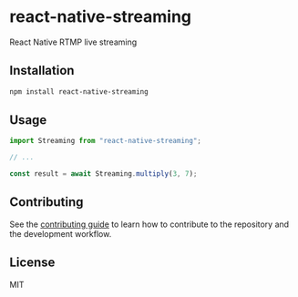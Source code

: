# react-native-streaming

React Native RTMP live streaming

## Installation

```sh
npm install react-native-streaming
```

## Usage

```js
import Streaming from "react-native-streaming";

// ...

const result = await Streaming.multiply(3, 7);
```

## Contributing

See the [contributing guide](CONTRIBUTING.md) to learn how to contribute to the repository and the development workflow.

## License

MIT

